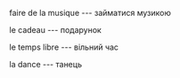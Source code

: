 faire de la musique --- займатися музикою



le cadeau --- подарунок



le temps libre --- вільний час



la dance --- танець
